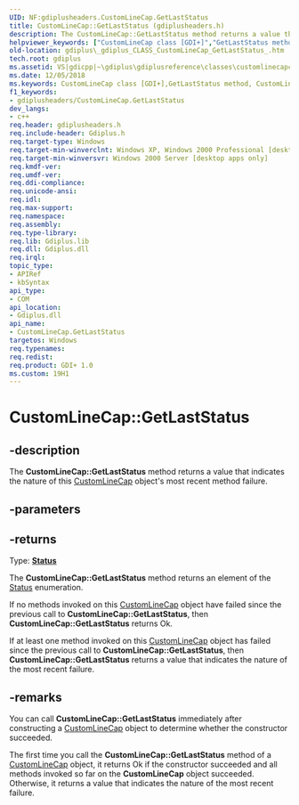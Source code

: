 ```yaml
---
UID: NF:gdiplusheaders.CustomLineCap.GetLastStatus
title: CustomLineCap::GetLastStatus (gdiplusheaders.h)
description: The CustomLineCap::GetLastStatus method returns a value that indicates the nature of this CustomLineCap object's most recent method failure.helpviewer_keywords: ["CustomLineCap class [GDI+]","GetLastStatus method","CustomLineCap.GetLastStatus","CustomLineCap::GetLastStatus","GetLastStatus","GetLastStatus method [GDI+]","GetLastStatus method [GDI+]","CustomLineCap class","_gdiplus_CLASS_CustomLineCap_GetLastStatus_","gdiplus._gdiplus_CLASS_CustomLineCap_GetLastStatus_"]
old-location: gdiplus\_gdiplus_CLASS_CustomLineCap_GetLastStatus_.htm
tech.root: gdiplus
ms.assetid: VS|gdicpp|~\gdiplus\gdiplusreference\classes\customlinecapclass\customlinecapmethods\getlaststatus_98.htm
ms.date: 12/05/2018
ms.keywords: CustomLineCap class [GDI+],GetLastStatus method, CustomLineCap.GetLastStatus, CustomLineCap::GetLastStatus, GetLastStatus, GetLastStatus method [GDI+], GetLastStatus method [GDI+],CustomLineCap class, _gdiplus_CLASS_CustomLineCap_GetLastStatus_, gdiplus._gdiplus_CLASS_CustomLineCap_GetLastStatus_
f1_keywords:
- gdiplusheaders/CustomLineCap.GetLastStatus
dev_langs:
- c++
req.header: gdiplusheaders.h
req.include-header: Gdiplus.h
req.target-type: Windows
req.target-min-winverclnt: Windows XP, Windows 2000 Professional [desktop apps only]
req.target-min-winversvr: Windows 2000 Server [desktop apps only]
req.kmdf-ver: 
req.umdf-ver: 
req.ddi-compliance: 
req.unicode-ansi: 
req.idl: 
req.max-support: 
req.namespace: 
req.assembly: 
req.type-library: 
req.lib: Gdiplus.lib
req.dll: Gdiplus.dll
req.irql: 
topic_type:
- APIRef
- kbSyntax
api_type:
- COM
api_location:
- Gdiplus.dll
api_name:
- CustomLineCap.GetLastStatus
targetos: Windows
req.typenames: 
req.redist: 
req.product: GDI+ 1.0
ms.custom: 19H1
---
```


# CustomLineCap::GetLastStatus


## -description


The <b>CustomLineCap::GetLastStatus</b> method returns a value that indicates the nature of this <a href="https://docs.microsoft.com/windows/desktop/api/gdiplusheaders/nl-gdiplusheaders-customlinecap">CustomLineCap</a> object's most recent method failure.


## -parameters






## -returns



Type: <b><a href="https://docs.microsoft.com/windows/desktop/api/gdiplustypes/ne-gdiplustypes-status">Status</a></b>

The <b>CustomLineCap::GetLastStatus</b> method returns an element of the <a href="https://docs.microsoft.com/windows/desktop/api/gdiplustypes/ne-gdiplustypes-status">Status</a> enumeration.
                

If no methods invoked on this <a href="https://docs.microsoft.com/windows/desktop/api/gdiplusheaders/nl-gdiplusheaders-customlinecap">CustomLineCap</a> object have failed since the previous call to <b>CustomLineCap::GetLastStatus</b>, then <b>CustomLineCap::GetLastStatus</b> returns Ok.

If at least one method invoked on this <a href="https://docs.microsoft.com/windows/desktop/api/gdiplusheaders/nl-gdiplusheaders-customlinecap">CustomLineCap</a> object has failed since the previous call to <b>CustomLineCap::GetLastStatus</b>, then <b>CustomLineCap::GetLastStatus</b> returns a value that indicates the nature of the most recent failure.




## -remarks



You can call <b>CustomLineCap::GetLastStatus</b> immediately after constructing a <a href="https://docs.microsoft.com/windows/desktop/api/gdiplusheaders/nl-gdiplusheaders-customlinecap">CustomLineCap</a> object to determine whether the constructor succeeded.

The first time you call the <b>CustomLineCap::GetLastStatus</b> method of a <a href="https://docs.microsoft.com/windows/desktop/api/gdiplusheaders/nl-gdiplusheaders-customlinecap">CustomLineCap</a> object, it returns Ok if the constructor succeeded and all methods invoked so far on the <b>CustomLineCap</b> object succeeded. Otherwise, it returns a value that indicates the nature of the most recent failure.




